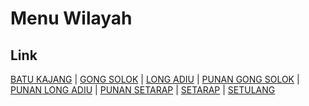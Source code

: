 # Menu Wilayah

## Link

[BATU KAJANG](https://github.com/gigit-pemilu/pemilu-2024-65-kalimantan-utara/tree/main/pileg-dpr/hitung-suara/sub/65-kalimantan-utara/sub/02-malinau/sub/13-malinau-selatan-hilir/sub/2004-batu-kajang)
 | 
[GONG SOLOK](https://github.com/gigit-pemilu/pemilu-2024-65-kalimantan-utara/tree/main/pileg-dpr/hitung-suara/sub/65-kalimantan-utara/sub/02-malinau/sub/13-malinau-selatan-hilir/sub/2005-gong-solok)
 | 
[LONG ADIU](https://github.com/gigit-pemilu/pemilu-2024-65-kalimantan-utara/tree/main/pileg-dpr/hitung-suara/sub/65-kalimantan-utara/sub/02-malinau/sub/13-malinau-selatan-hilir/sub/2007-long-adiu)
 | 
[PUNAN GONG SOLOK](https://github.com/gigit-pemilu/pemilu-2024-65-kalimantan-utara/tree/main/pileg-dpr/hitung-suara/sub/65-kalimantan-utara/sub/02-malinau/sub/13-malinau-selatan-hilir/sub/2006-punan-gong-solok)
 | 
[PUNAN LONG ADIU](https://github.com/gigit-pemilu/pemilu-2024-65-kalimantan-utara/tree/main/pileg-dpr/hitung-suara/sub/65-kalimantan-utara/sub/02-malinau/sub/13-malinau-selatan-hilir/sub/2008-punan-long-adiu)
 | 
[PUNAN SETARAP](https://github.com/gigit-pemilu/pemilu-2024-65-kalimantan-utara/tree/main/pileg-dpr/hitung-suara/sub/65-kalimantan-utara/sub/02-malinau/sub/13-malinau-selatan-hilir/sub/2003-punan-setarap)
 | 
[SETARAP](https://github.com/gigit-pemilu/pemilu-2024-65-kalimantan-utara/tree/main/pileg-dpr/hitung-suara/sub/65-kalimantan-utara/sub/02-malinau/sub/13-malinau-selatan-hilir/sub/2002-setarap)
 | 
[SETULANG](https://github.com/gigit-pemilu/pemilu-2024-65-kalimantan-utara/tree/main/pileg-dpr/hitung-suara/sub/65-kalimantan-utara/sub/02-malinau/sub/13-malinau-selatan-hilir/sub/2001-setulang)

